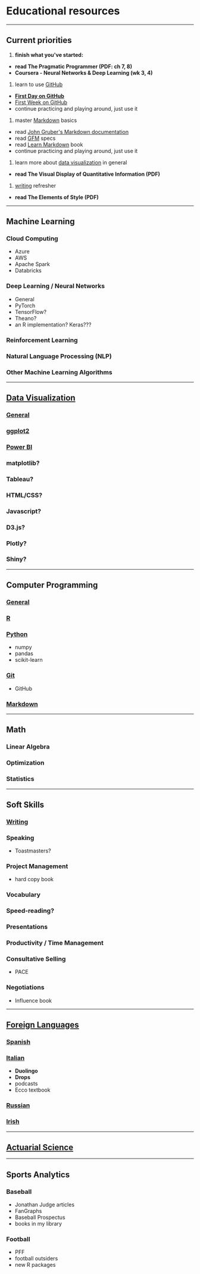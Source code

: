 # Educational resources

---

## Current priorities

1. **finish what you've started:**
  - **read The Pragmatic Programmer (PDF: ch 7, 8)**
  - **Coursera - Neural Networks & Deep Learning (wk 3, 4)**
1. learn to use [GitHub](./git)
  - **[First Day on GitHub](https://lab.github.com/githubtraining/first-day-on-github)**
  - [First Week on GitHub](https://lab.github.com/githubtraining/first-week-on-github)
  - continue practicing and playing around, just use it
1. master [Markdown](./markdown) basics
  - read [John Gruber's Markdown documentation](https://daringfireball.net/projects/markdown/)
  - read [GFM](https://github.github.com/gfm/) specs
  - read [Learn Markdown](https://gitbookio.gitbooks.io/markdown/content/) book
  - continue practicing and playing around, just use it
1. learn more about [data visualization](./data-visualization) in general
  - **read The Visual Display of Quantitative Information (PDF)**
1. [writing](./writing) refresher
  - **read The Elements of Style (PDF)**

---

## Machine Learning
### Cloud Computing
- Azure
- AWS
- Apache Spark
- Databricks
### Deep Learning / Neural Networks
- General
- PyTorch
- TensorFlow?
- Theano?
- an R implementation? Keras???
### Reinforcement Learning
### Natural Language Processing (NLP)
### Other Machine Learning Algorithms

---

## [Data Visualization](./data-visualization)
### [General](./data-visualization/general)
### [ggplot2](./data-visualization/ggplot2)
### [Power BI](./data-visualization/power-bi)
### matplotlib?
### Tableau?
### HTML/CSS?
### Javascript?
### D3.js?
### Plotly?
### Shiny?


---

## Computer Programming
### [General](./computer-programming)
### [R](./r-programming)
### [Python](./python)
- numpy
- pandas
- scikit-learn
### [Git](./git)
- GitHub
### [Markdown](./markdown)

---

## Math
### Linear Algebra
### Optimization
### Statistics

---

## Soft Skills
### [Writing](./writing)
### Speaking
- Toastmasters?
### Project Management
- hard copy book
### Vocabulary
### Speed-reading?
### Presentations
### Productivity / Time Management
### Consultative Selling
- PACE
### Negotiations
- Influence book


---

## [Foreign Languages](./foreign-languages)
### [Spanish](./foreign-languages/spanish)
### [Italian](./foreign-languages/italian)
- **Duolingo**
- **Drops**
- podcasts
- Ecco textbook
### [Russian](./foreign-languages/russian)
### [Irish](./foreign-languages/irish)

---

## [Actuarial Science](./actuarial-science)

---

## Sports Analytics
### Baseball
- Jonathan Judge articles
- FanGraphs
- Baseball Prospectus
- books in my library

### Football
- PFF
- football outsiders
- new R packages
